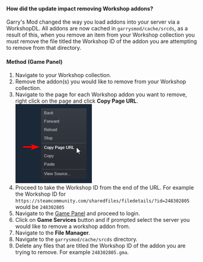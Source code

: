 #### How did the update impact removing Workshop addons?
Garry's Mod changed the way you load addons into your server via a WorkshopDL. All addons are now cached in ``garrysmod/cache/srcds``, as a result of this, when you remove an item from your Workshop collection you must remove the file titled the Workshop ID of the addon you are attempting to remove from that directory.

#### Method (Game Panel)
1. Navigate to your Workshop collection.
2. Remove the addon(s) you would like to remove from your Workshop collection.
3. Navigate to the page for each Workshop addon you want to remove, right click on the page and click **Copy Page URL**.  
![](https://raw.githubusercontent.com/HexaneNetworks/help-assets/master/assets/removing-workshop-addons.png)
4. Proceed to take the Workshop ID from the end of the URL.
    For example the Workshop ID for `https://steamcommunity.com/sharedfiles/filedetails/?id=248302805` would be ``248302805``
5. Navigate to the [Game Panel](https://hexane.gg) and 
proceed to login.
6. Click on **Game Services** button and if prompted select the server you would like to remove a workshop addon from.
7. Navigate to the **File Manager**. 
8. Navigate to the ``garrysmod/cache/srcds`` directory.
9. Delete any files that are titled the Workshop ID of the addon you are trying to remove. For example ``248302805.gma``.

